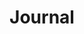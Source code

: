 ---
layout: blocks-layout
title: Journal
permalink: /journal/

seo-description: We are excited about being in business, making art, and being able to join the two to create a platform and resource to assist our clients with their goals.  We share insights, resources, and our perspectives on industry, product, operations and finding opportunity. Subscribe to our newsletter.

seo-keywords: production company, svncrwns, art making money, resources, insights, perspectives, business operations, finding opportunity, sharing insights

page_sections:
- template: page-header
  block: page-header
  page-title: Our Work
  panels:
  - panel-title: Featured
    panel-description: Studio happenings, insights + perspectives on branding.  Catch behind-the-scenes footage from studio photoshoots + more.
- template: featured-journal
  block: featured-journal
- template: journal-entries
  block: journal-entries
- template: read-more
  block: read-more
  image: "/dist/images/read-more-journal.jpg"
  prev-link: "/work/"
  prev-title: View All Work
  next-link: "/connect/"
  next-title: Connect w/ Us
  position: 25%

---